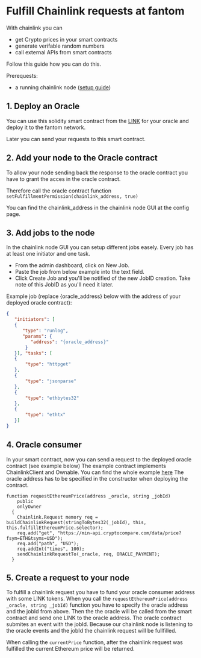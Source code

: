 # Fulfill Chainlink requests at fantom

With chainlink you can 
 - get Crypto prices in your smart contracts
 - generate verifable random numbers
 - call external APIs from smart contracts

Follow this guide how you can do this. 

Prerequests:
 - a running chainlink node ([setup guide](https://docs.chain.link/docs/running-a-chainlink-node))


## 1. Deploy an Oracle
You can use this solidity smart contract from the [LINK](../contracts/Oracle/Oracle.sol) for your oracle and deploy it to the fantom network.

Later you can send your requests to this smart contract. 

## 2. Add your node to the Oracle contract
To allow your node sending back the response to the oracle contract you have to grant the acces in the oracle contract. 

Therefore call the oracle contract function `setFulfillmentPermission(chainlink_address, true)` 

You can find the chainlink_address in the chainlink node GUI at the config page. 

## 3. Add jobs to the node
In the chainlink node GUI you can setup different jobs easely. Every job has at least one initiator and one task.

 - From the admin dashboard, click on New Job.
 - Paste the job from below example into the text field.
 - Click Create Job and you'll be notified of the new JobID creation. Take note of this JobID as you'll need it later.

Example job (replace {oracle_address} below with the address of your deployed oracle contract):
```json
{
   "initiators": [
   {
      "type": "runlog",
      "params": {
         "address": "{oracle_address}"
       }
   }], "tasks": [
   {
       "type": "httpget"
   },
   {
       "type": "jsonparse"
   },
   {
       "type": "ethbytes32"
   },
   {
       "type": "ethtx"
   }]
}

```

## 4. Oracle consumer
In your smart contract, now you can send a request to the deployed oracle contract (see example below)
The example contract implements ChainlinkClient and Ownable. You can find the whole example [here](../contracts/OracleConsumer/APITestConsumer.sol)
The oracle address has to be specified in the constructor when deploying the contract.

```solidity
function requestEthereumPrice(address _oracle, string _jobId)
    public
    onlyOwner
  {
    Chainlink.Request memory req = buildChainlinkRequest(stringToBytes32(_jobId), this, this.fulfillEthereumPrice.selector);
    req.add("get", "https://min-api.cryptocompare.com/data/price?fsym=ETH&tsyms=USD");
    req.add("path", "USD");
    req.addInt("times", 100);
    sendChainlinkRequestTo(_oracle, req, ORACLE_PAYMENT);
  }
```


## 5. Create a request to your node
To fulfill a chainlink request you have to fund your oracle consumer address with some LINK tokens. 
When you call the `requestEthereumPrice(address _oracle, string _jobId)` function you have to specify the oracle address and the jobId from above.
Then the the oracle will be called from the smart contract and send one LINK to the oracle address.
The oracle contract submites an event with the jobId. Because our chainlink node is listening to the oracle events and the jobId the chainlink request will be fullfilled.

When calling the `currentPrice` function, after the chainlink request was fulfilled the current Ethereum price will be returned.
